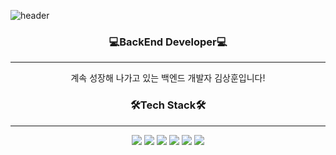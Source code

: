 ![header](https://capsule-render.vercel.app/api?type=waving&color=100F0F&height=200&section=header&text=몰입%20하는%20개발자&fontSize=50&fontColor=38E54D&animation=twinkling)
<h3 align="center"><b>💻BackEnd Developer💻 </b></h3>
<hr>
<p align="center" >계속 성장해 나가고 있는 백엔드 개발자 김상훈입니다!</p>
<h3 align="center"><b>🛠Tech Stack🛠 </b></h3>
<hr>
<div align="center">
 <img src="https://img.shields.io/badge/Spring Boot-black?style=flat&logo=Spring Boot&logoColor=white"/>
 <img src="https://img.shields.io/badge/MySQL-blue?style=flat&logo=MySQL&logoColor=white"/>
 <img src="https://img.shields.io/badge/Amazon S3-pink?style=flat&logo=Amazon S3&logoColor=white"/>
 <img src="https://img.shields.io/badge/Amazon RDS-skyblue?style=flat&logo=Amazon RDS&logoColor=white"/>
 <img src="https://img.shields.io/badge/Amazon EC2-green?style=flat&logo=Amazon EC2&logoColor=CC6699"/>
 <img src="https://img.shields.io/badge/Linux-green?style=flat&logo=Linux&logoColor=CC6699"/>
</div>
 
 
 
 

  
  
  
